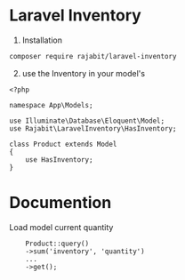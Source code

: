 # Laravel Inventory

1. Installation
```sh
composer require rajabit/laravel-inventory
```

2. use the Inventory in your model's
```
<?php

namespace App\Models;

use Illuminate\Database\Eloquent\Model;
use Rajabit\LaravelInventory\HasInventory;

class Product extends Model
{
    use HasInventory;
}
```

# Documention
Load model current quantity
```
    Product::query()
    ->sum('inventory', 'quantity')
    ...
    ->get();
            
```
